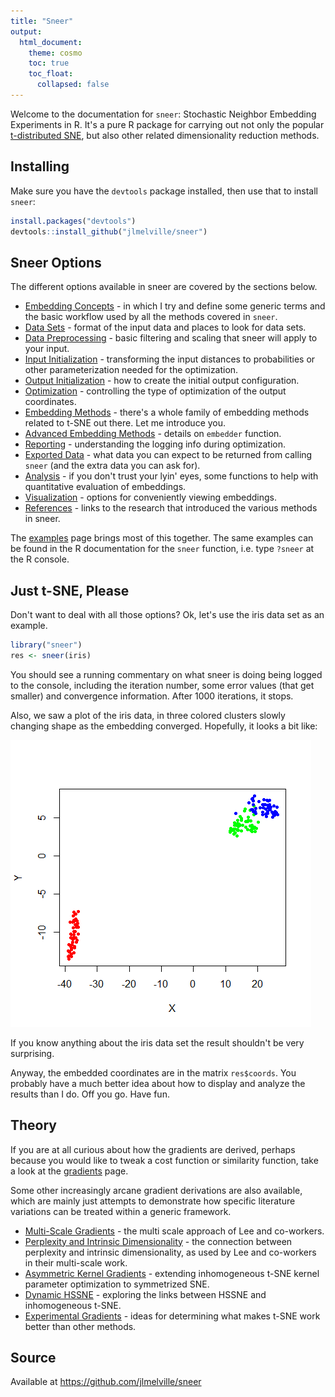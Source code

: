 ```yaml
---
title: "Sneer"
output:
  html_document:
    theme: cosmo
    toc: true
    toc_float:
      collapsed: false
---
```


Welcome to the documentation for `sneer`: Stochastic Neighbor Embedding 
Experiments in R. It's a pure R package for carrying out not only the 
popular [t-distributed SNE](https://lvdmaaten.github.io/tsne/), but also other 
related dimensionality reduction methods.

## Installing

Make sure you have the `devtools` package installed, then use that to
install `sneer`:

```R
install.packages("devtools")
devtools::install_github("jlmelville/sneer")
```

## Sneer Options

The different options available in sneer are covered by the sections below.

* [Embedding Concepts](concepts.html) - in which I try and define some generic
terms and the basic workflow used by all the methods covered in `sneer`.
* [Data Sets](datasets.html) - format of the input data and places to look for
data sets. 
* [Data Preprocessing](preprocessing.html) - basic filtering and scaling 
that sneer will apply to your input.
* [Input Initialization](input-initialization.html) - transforming the input
distances to probabilities or other parameterization needed for the optimization.
* [Output Initialization](output-initialization.html) - how to create the initial
output configuration.
* [Optimization](optimization.html) - controlling the type of optimization of
the output coordinates.
* [Embedding Methods](embedding-methods.html) - there's a whole family of 
embedding methods related to t-SNE out there. Let me introduce you.
* [Advanced Embedding Methods](embedding-methods-advanced.html) - details on 
`embedder` function.
* [Reporting](reporting.html) - understanding the logging info during 
optimization.
* [Exported Data](exported-data.html) - what data you can expect to be returned
from calling `sneer` (and the extra data you can ask for).
* [Analysis](analysis.html) - if you don't trust your lyin' eyes, some 
functions to help with quantitative evaluation of embeddings.
* [Visualization](visualization.html) - options for conveniently viewing embeddings.
* [References](references.html) - links to the research that introduced the various
methods in sneer.

The [examples](examples.html) page brings most of this together. The same 
examples can be found in the R documentation for the `sneer` function, i.e.
type `?sneer` at the R console.

## Just t-SNE, Please

Don't want to deal with all those options? Ok, let's use the iris data set as an
example.

```R
library("sneer")
res <- sneer(iris)
```

You should see a running commentary on what sneer is doing being logged to the
console, including the iteration number, some error values (that get smaller)
and convergence information. After 1000 iterations, it stops.

Also, we saw a plot of the iris data, in three colored clusters slowly changing
shape as the embedding converged. Hopefully, it looks a bit like:

![](iris-tsne.png)

If you know anything about the iris data set the result shouldn't be very
surprising.

Anyway, the embedded coordinates are in the matrix `res$coords`. You 
probably have a much better idea about how to display and analyze the results
than I do. Off you go. Have fun.

## Theory

If you are at all curious about how the gradients are derived, perhaps because
you would like to tweak a cost function or similarity function, take a look
at the [gradients](gradients.html) page.

Some other increasingly arcane gradient derivations are also available, which
are mainly just attempts to demonstrate how specific literature variations can
be treated within a generic framework.

* [Multi-Scale Gradients](multi-scale-gradients.html) - the multi scale approach
of Lee and co-workers.
* [Perplexity and Intrinsic Dimensionality](dimensionality.html) - the connection
between perplexity and intrinsic dimensionality, as used by Lee and co-workers
in their multi-scale work.
* [Asymmetric Kernel Gradients](asymmetric-kernel-gradient.html) - extending 
inhomogeneous t-SNE kernel parameter optimization to symmetrized SNE.
* [Dynamic HSSNE](dynamic-hssne.html) - exploring the links between HSSNE and
inhomogeneous t-SNE.
* [Experimental Gradients](experimental-gradients.html) - ideas for determining
what makes t-SNE work better than other methods.

## Source

Available at https://github.com/jlmelville/sneer

